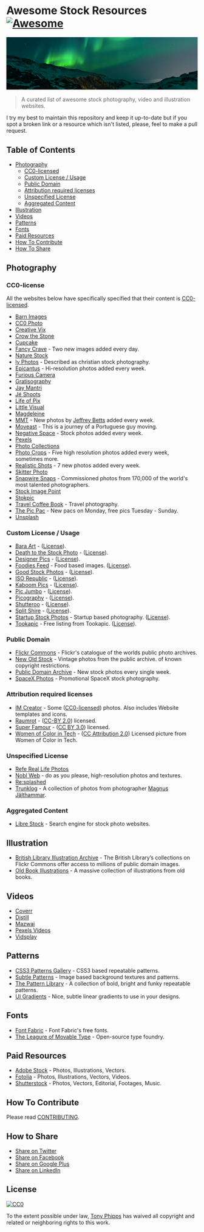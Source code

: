# Awesome Stock Resources [![Awesome](https://cdn.rawgit.com/sindresorhus/awesome/d7305f38d29fed78fa85652e3a63e154dd8e8829/media/badge.svg)](https://github.com/sindresorhus/awesome)

![Introductory images](/img/splash.png)

> A curated list of awesome  stock photography, video and illustration websites.

I try my best to maintain this repository and keep it up-to-date but if you spot a broken link or a resource which isn't listed, please, feel to make a pull request.

## Table of Contents

* [Photography](#photography)
  * [CC0-licensed](#CC0-licensed)
  * [Custom License / Usage](#custom-license--usage)
  * [Public Domain](#public-domain)
  * [Attribution required licenses](#attribution-required-licenses)
  * [Unspecified License](#unspecified-license)
  * [Aggregated Content](#aggregated-content)
* [Illustration](#illustration)
* [Videos](#videos)
* [Patterns](#patterns)
* [Fonts](#fonts)
* [Paid Resources](#paid-resources)
* [How To Contribute](#how-to-contribute)
* [How To Share](#how-to-share)

## Photography

### CC0-license

All the websites below have specifically specified that their content is [CC0-licensed](https://creativecommons.org/publicdomain/zero/1.0/).

* [Barn Images](http://barnimages.com/)
* [CC0 Photo](http://cc0.photo/)
* [Creative Vix](http://creativevix.com/stock)
* [Crow the Stone](http://crowthestone.com/)
* [Cupcake](http://cupcake.nilssonlee.se/)
* [Fancy Crave](http://fancycrave.com/) - Two new images added every day.
* [Nature Stock](http:/naturestock.com/)
* [ly Photos](http:/lyphotos.com) - Described as christian stock photography.
* [Epicantus](http://epicantus.tumblr.com/) - Hi-resolution photos added every week.
* [Furious Camera](http://furiouscamera.com/)
* [Gratisography](http://www.gratisography.com/)
* [Jay Mantri](http://jaymantri.com/)
* [Jé Shoots](http://jeshoots.com/)
* [Life of Pix](http://www.lifeofpix.com/)
* [Little Visual](http://littlevisuals.co/)
* [Magdeleine](http://magdeleine.co/browse/)
* [MMT](http://mmt.li/) - New photos by [Jeffrey Betts](http://jeffreybetts.me/) added every week.
* [Moveast](http://moveast.me/) - This is a journey of a Portuguese guy moving.
* [Negative Space](http://negativespace.co/) - Stock photos added every week.
* [Pexels](http://www.pexels.com/)
* [Photo Collections](http://photocollections.io/)
* [Photo Crops](http://www.photocrops.com/) - Five high resolution photos added every week, sometimes more.
* [Realistic Shots](http://realisticshots.com/) - 7 new photos added every week.
* [Skitter Photo](http://skitterphoto.com/)
* [Snapwire Snaps](http://snapwiresnaps.tumblr.com/) - Commissioned photos from 170,000 of the world's most talented photographers.
* [Stock Image Point](http://www.stock-image-point.com/)
* [Stokpic](http://stokpic.com/)
* [Travel Coffee Book](http://travelcoffeebook.com/) - Travel photography.
* [The Pic Pac](https://thepicpac.com/) - New pacs on Monday, free pics Tuesday - Sunday.
* [Unsplash](https://unsplash.com/)

### Custom License / Usage

* [Bara Art](http://www.bara-art.com/) - ([License](http://www.bara-art.com/about/)).
* [Death to the Stock Photo](http://join.deathtothestockphoto.com/) - ([License](http://www.mediafire.com/view/2ifplcw682487nz/Death_to_the_Stock_Photo_-_Photograph_End_User_License_%281-2014%29_%281%29.pdf)).
* [Designer Pics](http://www.designerspics.com/) - ([License](http://www.designerspics.com/faq-and-terms/)).
* [Foodies Feed](http://foodiesfeed.com) - Food based images. ([License](https://foodiesfeed.com/faq/)).
* [Good Stock Photos](https://goodstock.photos/) - ([License](https://goodstock.photos/about/)).
* [ISO Republic](http://isorepublic.com/) - ([License](http://isorepublic.com/terms)).
* [Kaboom Pics](http://kaboompics.com/) - ([License](http://kaboompics.com/terms)).
* [Pic Jumbo](http://picjumbo.com/) - ([License](https://picjumbo.com/faq-and-terms/)).
* [Picography](http://picography.co/) - ([License](http://picography.co/terms/)).
* [Shutteroo](http://shutteroo.com/) - ([License](http://shutteroo.com/about/)).
* [Split Shire](http://splitshire.com/) - ([License](http://www.splitshire.com/about/)).
* [Startup Stock Photos](http://startupstockphotos.com/) - Startup based photography. ([License](http://startupstockphotos.com/terms-of-use)).
* [Tookapic](https://stock.tookapic.com/?filter=free) - Free listing from Tookapic. ([License](https://tookapic.com/terms)).

### Public Domain

* [Flickr Commons](https://www.flickr.com/commons) - Flickr's catalogue of the worlds public photo archives.
* [New Old Stock](http://nos.twnsnd.co/) - Vintage photos from the public archive. of known copyright restrictions.
* [Public Domain Archive](http://publicdomainarchive.com/) - New stock photos every single week.
* [SpaceX Photos](https://www.flickr.com/photos/spacexphotos/) - Promotional SpaceX stock photography.

### Attribution required licenses

* [IM Creator](http://www.imcreator.com/free) - Some ([CC0-licensed](https://creativecommons.org/publicdomain/zero/1.0/)) photos. Also includes Website templates and icons.
* [Raumrot](http://raumrot.com/) - ([CC-BY 2.0](http://creativecommons.org/licenses/by/2.0/)) licensed.
* [Super Famour](http://images.superfamous.com/) - ([CC BY 3.0](http://creativecommons.org/licenses/by/3.0/)) licensed.
* [Women of Color in Tech](https://www.flickr.com/photos/wocintechchat/) - ([CC Attribution 2.0](http://creativecommons.org/licenses/by/2.0/)) Licensed picture from Women of Color in Tech.

### Unspecified License

* [Refe Real Life Photos](http://getrefe.tumblr.com/)
* [Nobl Web](http://www.noblweb.com/) - do as you please, high-resolution photos and textures.
* [Re:splashed](http://www.resplashed.com/)
* [Trunklog](http://trunklog.com/) - A collection of photos from photographer [Magnus Jälthammar](https://twitter.com/jalthammar).

### Aggregated Content

* [Libre Stock](http://librestock.com/) - Search engine for stock photo websites.

## Illustration

* [British Library Illustration Archive](https://www.flickr.com/photos/britishlibrary/) - The British Library’s collections on Flickr Commons offer access to millions of public domain images.
* [Old Book Illustrations](http://www.oldbookillustrations.com/) - A massive collection of illustrations from old books.

## Videos

* [Coverr](http://coverr.co/)
* [Distill](http://www.wedistill.io/)
* [Mazwai](http://mazwai.com/)
* [Pexels Videos](https://videos.pexels.com/)
* [Vidsplay](http://www.vidsplay.com/)

## Patterns

* [CSS3 Patterns Gallery](http://lea.verou.me/css3patterns/) - CSS3 based repeatable patterns.
* [Subtle Patterns](http://subtlepatterns.com/) - Image based background textures and patterns.
* [The Pattern Library](http://thepatternlibrary.com/) - A collection of bold, bright and funky repeatable patterns.
* [UI Gradients](http://uigradients.com/) - Nice, subtle linear gradients to use in your designs.

## Fonts

* [Font Fabric](http://www.fontfabric.com/category/free/) - Font Fabric's free fonts.
* [The Leagure of Movable Type](https://www.theleagueofmoveabletype.com/) - Open-source type foundry.

## Paid Resources

* [Adobe Stock](https://stock.adobe.com/) - Photos, Illustrations, Vectors.
* [Fotolia](https://fotolia.com/) - Photos, Illustrations, Vectors, Videos.
* [Shutterstock](http://www.shutterstock.com/) - Photos, Vectors, Editorial, Footages, Music.

## How To Contribute

Please read [CONTRIBUTING](/CONTRIBUTING.md).

## How to Share

+ [Share on Twitter](http://twitter.com/home?status=https://github.com/neutraltone/awesome-stock-resources%0AAwesome%20Stock%20Resources)
+ [Share on Facebook](http://www.facebook.com/sharer/sharer.php?s=100&p[url]=https://github.com/neutraltone/awesome-stock-resources&p[images][0]=&p[title]=Awesome%20Stock%20Resources&p[summary]=)
+ [Share on Google Plus](https://plus.google.com/share?url=https://github.com/neutraltone/awesome-stock-resources)
+ [Share on LinkedIn](http://www.linkedin.com/shareArticle?mini=true&url=https://github.com/neutraltone/awesome-stock-resources&title=Awesome%20Stock%20Resources&summary=&source=)

## License

[![CC0](https://i.creativecommons.org/p/zero/1.0/88x31.png)](https://creativecommons.org/publicdomain/zero/1.0/)

To the extent possible under law, [Tony Phipps](http://twitter.com/neutraltone) has waived all copyright and related or neighboring rights to this work.
